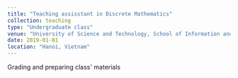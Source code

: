 ```yaml
---
title: "Teaching assisstant in Discrete Mathematics"
collection: teaching
type: "Undergraduate class"
venue: "University of Science and Technology, School of Information and Communication Technology"
date: 2019-01-01
location: "Hanoi, Vietnam"
---
```

Grading and preparing class' materials
